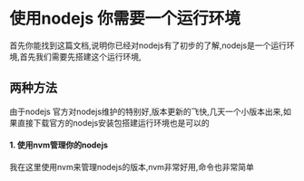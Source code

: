 # 使用nodejs 你需要一个运行环境

首先你能找到这篇文档,说明你已经对nodejs有了初步的了解,nodejs是一个运行环境,首先我们需要先搭建这个运行环境,

## 两种方法
由于nodejs 官方对nodejs维护的特别好,版本更新的飞快,几天一个小版本出来,如果直接下载官方的nodejs安装包搭建运行环境也是可以的
#### 1. 使用nvm管理你的nodejs

我在这里使用nvm来管理nodejs的版本,nvm非常好用,命令也非常简单
